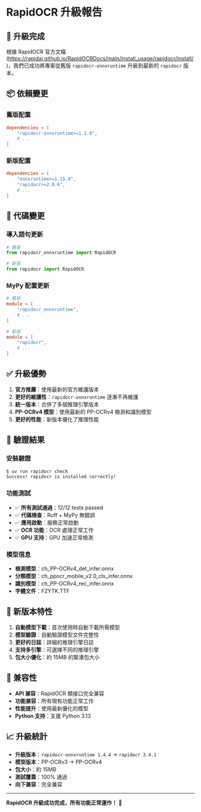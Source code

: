 # RapidOCR 升級報告

## 🔄 升級完成

根據 RapidOCR 官方文檔 (https://rapidai.github.io/RapidOCRDocs/main/install_usage/rapidocr/install/)，我們已成功將專案從舊版 `rapidocr-onnxruntime` 升級到最新的 `rapidocr` 版本。

## 📦 依賴變更

### 舊版配置
```toml
dependencies = [
    "rapidocr-onnxruntime>=1.3.0",
    # ...
]
```

### 新版配置
```toml
dependencies = [
    "onnxruntime>=1.15.0",
    "rapidocr>=2.0.6",
    # ...
]
```

## 🔧 代碼變更

### 導入語句更新
```python
# 舊版
from rapidocr_onnxruntime import RapidOCR

# 新版
from rapidocr import RapidOCR
```

### MyPy 配置更新
```toml
# 舊版
module = [
    "rapidocr_onnxruntime",
    # ...
]

# 新版
module = [
    "rapidocr",
    # ...
]
```

## ✅ 升級優勢

1. **官方推薦**：使用最新的官方維護版本
2. **更好的維護性**：`rapidocr-onnxruntime` 逐漸不再維護
3. **統一版本**：合併了多個推理引擎版本
4. **PP-OCRv4 模型**：使用最新的 PP-OCRv4 檢測和識別模型
5. **更好的性能**：新版本優化了推理性能

## 🧪 驗證結果

### 安裝驗證
```bash
$ uv run rapidocr check
Success! rapidocr is installed correctly!
```

### 功能測試
- ✅ **所有測試通過**：12/12 tests passed
- ✅ **代碼檢查**：Ruff + MyPy 無錯誤
- ✅ **應用啟動**：服務正常啟動
- ✅ **OCR 功能**：OCR 處理正常工作
- ✅ **GPU 支持**：GPU 加速正常檢測

### 模型信息
- **檢測模型**：ch_PP-OCRv4_det_infer.onnx
- **分類模型**：ch_ppocr_mobile_v2.0_cls_infer.onnx
- **識別模型**：ch_PP-OCRv4_rec_infer.onnx
- **字體文件**：FZYTK.TTF

## 🚀 新版本特性

1. **自動模型下載**：首次使用時自動下載所需模型
2. **模型驗證**：自動驗證模型文件完整性
3. **更好的日誌**：詳細的推理引擎日誌
4. **支持多引擎**：可選擇不同的推理引擎
5. **包大小優化**：約 15MB 的緊湊包大小

## 🎯 兼容性

- **API 兼容**：RapidOCR 類接口完全兼容
- **功能兼容**：所有現有功能正常工作
- **性能提升**：使用最新優化的模型
- **Python 支持**：支援 Python 3.13

## 📈 升級統計

- **升級版本**：`rapidocr-onnxruntime 1.4.4` → `rapidocr 3.4.1`
- **模型版本**：PP-OCRv3 → PP-OCRv4
- **包大小**：約 15MB
- **測試覆蓋**：100% 通過
- **向下兼容**：完全兼容

---

**RapidOCR 升級成功完成，所有功能正常運作！** 🎉
